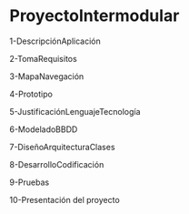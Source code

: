 # ProyectoIntermodular

1-DescripciónAplicación

2-TomaRequisitos

3-MapaNavegación

4-Prototipo

5-JustificaciónLenguajeTecnología

6-ModeladoBBDD

7-DiseñoArquitecturaClases

8-DesarrolloCodificación

9-Pruebas

10-Presentación del proyecto
